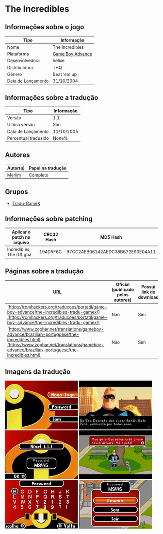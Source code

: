 # The Incredibles

## Informações sobre o jogo

| Tipo | Informação |
| ----------- | ----------- |
| Nome | The Incredibles |
| Plataforma | [Game Boy Advance](../) |
| Desenvolvedora | helixe |
| Distribuidora | THQ |
| Gênero | Beat 'em up |
| Data de Lançamento | 31/10/2004 |

## Informações sobre a tradução

| Tipo | Informação |
| ----------- | ----------- |
| Versão | 1\.1 |
| Última versão | Sim |
| Data de Lançamento | 11/10/2005 |
| Percentual traduzido | None% |

## Autores

| Autor(a) | Papel na tradução |
| ----------- | ----------- |
| [Merlim](../../../autores/merlim/) | Completo |

## Grupos

* [Tradu\-GameX](../../../grupos/tradu-gamex/)

## Informações sobre patching

| Aplicar o patch no arquivo | CRC32 Hash | MD5 Hash |
| ----------- | ----------- | ----------- |
| Incredibles, The \(U\)\.gba | 194D5F6C | 97CC2AEB06142AEDC38B672E90E04A11 |

## Páginas sobre a tradução

| URL | Oficial (publicado pelos autores) | Possuí link de download |
| ----------- | ----------- | ----------- |
| [https://romhackers.org/traducoes/portatil/game-boy-advance/the-incredibles-tradu-gamex/](https://romhackers.org/traducoes/portatil/game-boy-advance/the-incredibles-tradu-gamex/) | Não | Sim |
| [https://www.zophar.net/translations/gameboy-advance/brazilian-portuguese/the-incredibles.html](https://www.zophar.net/translations/gameboy-advance/brazilian-portuguese/the-incredibles.html) | Não | Sim |

## Imagens da tradução

![Imagem de exemplo da tradução 1](1.png)
![Imagem de exemplo da tradução 2](2.png)
![Imagem de exemplo da tradução 3](3.png)
![Imagem de exemplo da tradução 4](4.png)
![Imagem de exemplo da tradução 5](5.png)
![Imagem de exemplo da tradução 6](6.png)